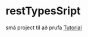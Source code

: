 # restTypesSript
smá project til að prufa
[Tutorial](https://developer.okta.com/blog/2018/11/15/node-express-typescript)